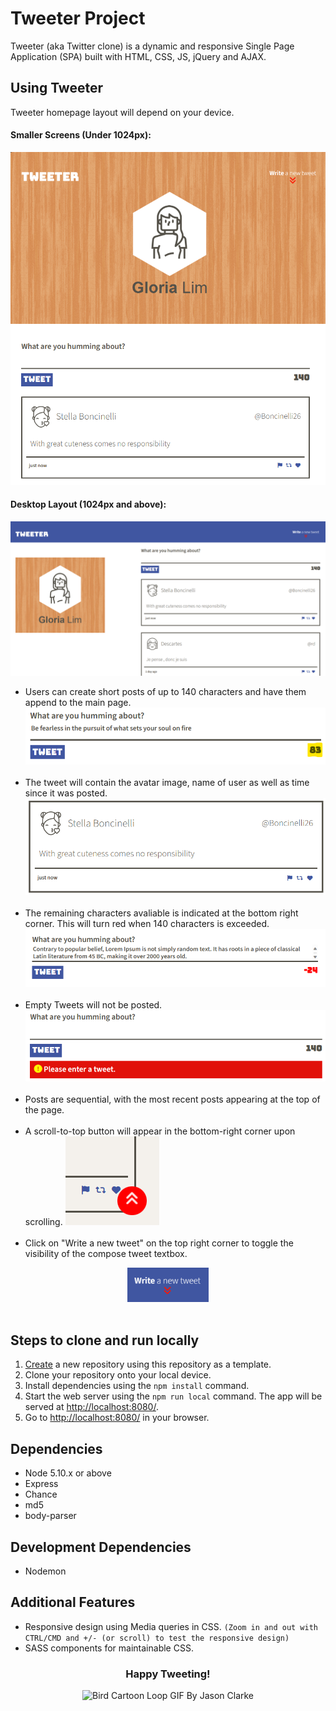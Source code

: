 # Tweeter Project

Tweeter (aka Twitter clone) is a dynamic and responsive Single Page Application (SPA) built with HTML, CSS, JS, jQuery and AJAX.


## Using Tweeter
Tweeter homepage layout will depend on your device.

#### Smaller Screens (Under 1024px):
  ![Screenshot of Tweeter Smaller Screen Layout](https://github.com/glowiep/tweeter/blob/master/docs/tweeter-homepage-smallscreen.png?raw=true)

#### Desktop Layout (1024px and above):
  ![Screenshot of Tweeter Desktop Layout](https://github.com/glowiep/tweeter/blob/master/docs/tweeter-homepage-desktop.png?raw=true)

- Users can create short posts of up to 140 characters and have them append to the main page.
![Screenshot of Tweet compose box](https://github.com/glowiep/tweeter/blob/master/docs/tweet-text.png?raw=true) <br><br>
- The tweet will contain the avatar image, name of user as well as time since it was posted. 
![Screenshot of individual Tweet](https://github.com/glowiep/tweeter/blob/master/docs/individual-tweet.png?raw=true) <br><br>
- The remaining characters avaliable is indicated at the bottom right corner. This will turn red when 140 characters is exceeded. 
![Screenshot of Tweet character count validation error](https://github.com/glowiep/tweeter/blob/master/docs/characters-exceeded-error.png?raw=true) <br><br>
- Empty Tweets will not be posted.
![Screenshot of empty Tweet error](https://github.com/glowiep/tweeter/blob/master/docs/empty-tweet-error.png?raw=true)<br><br>
- Posts are sequential, with the most recent posts appearing at the top of the page. <br><br>
- A scroll-to-top button will appear in the bottom-right corner upon scrolling.
![Screenshot of scroll button](https://github.com/glowiep/tweeter/blob/master/docs/scroll-button.png?raw=true)<br><br>
- Click on "Write a new tweet" on the top right corner to toggle the visibility of the compose tweet textbox. <br>
<div align="center">
<img width="130px" src=https://github.com/glowiep/tweeter/blob/master/docs/write-a-new-tweet-button.png?raw=true>
</div>
<br>

## Steps to clone and run locally

1. [Create](https://docs.github.com/en/repositories/creating-and-managing-repositories/creating-a-repository-from-a-template) a new repository using this repository as a template.
2. Clone your repository onto your local device.
3. Install dependencies using the `npm install` command.
3. Start the web server using the `npm run local` command. The app will be served at <http://localhost:8080/>.
4. Go to <http://localhost:8080/> in your browser.

## Dependencies

- Node 5.10.x or above
- Express
- Chance
- md5
- body-parser

## Development Dependencies

- Nodemon

## Additional Features

- Responsive design using Media queries in CSS.
`(Zoom in and out with CTRL/CMD and +/- (or scroll) to test the responsive design)`
- SASS components for maintainable CSS.


<div align="center">
<h3 style="text-align: center;">Happy Tweeting!</h3>
<img src="https://media.giphy.com/media/v1.Y2lkPTc5MGI3NjExdWF2eTFmb2dzYnYyeDkwdHBuNzB5dnU5dGF1b3JzZzdncGNtaTNrOSZlcD12MV9pbnRlcm5hbF9naWZfYnlfaWQmY3Q9Zw/3o85g4l3qgILLQelgs/giphy.gif" alt="Bird Cartoon Loop GIF By Jason Clarke" width="130">
</div>